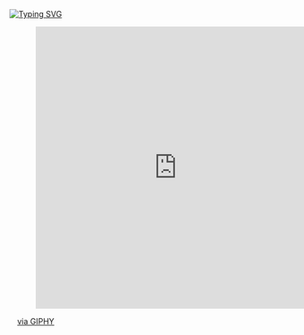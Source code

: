 <div align="center">
 <a href="https://git.io/typing-svg"><img src="https://readme-typing-svg.herokuapp.com?font=Roboto&weight=300&size=30&duration=3000&pause=1000&color=FFD700&background=FF929200&center=true&vCenter=true&multiline=true&width=470&height=130&lines=Hi+my+friend;welcome;to+my+Github+profile" alt="Typing SVG" /></a>
 <p>
 <div style="width:100%;height:0;padding-bottom:100%;position:relative;">
  <iframe src="https://giphy.com/embed/lJNoBCvQYp7nq" width="100%" height="100%" style="position:absolute" frameBorder="0" class="giphy-embed" allowFullScreen></iframe>
 </div>
 <p>
  <a href="https://giphy.com/gifs/reddit-doing-lJNoBCvQYp7nq">via GIPHY</a>
 </p>
</p>
</div>




<!--
## Hi there 👋
**Lele97/Lele97** is a ✨ _special_ ✨ repository because its `README.md` (this file) appears on your GitHub profile.

Here are some ideas to get you started:

- 🔭 I’m currently working on ...
- 🌱 I’m currently learning ...
- 👯 I’m looking to collaborate on ...
- 🤔 I’m looking for help with ...
- 💬 Ask me about ...
- 📫 How to reach me: ...
- 😄 Pronouns: ...
- ⚡ Fun fact: ...
-->
